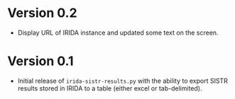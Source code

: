 # Version 0.2

* Display URL of IRIDA instance and updated some text on the screen.

# Version 0.1

* Initial release of `irida-sistr-results.py` with the ability to export SISTR results stored in IRIDA to a table (either excel or tab-delimited).
